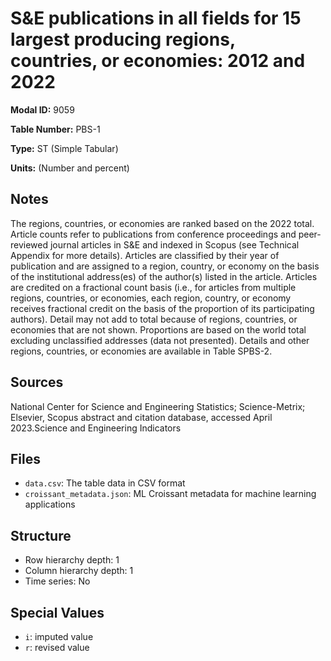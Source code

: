 # S&E publications in all fields for 15 largest producing regions, countries, or economies: 2012 and 2022

**Modal ID:** 9059

**Table Number:** PBS-1

**Type:** ST (Simple Tabular)

**Units:** (Number and percent)

## Notes

The regions, countries, or economies are ranked based on the 2022 total. Article counts refer to publications from conference proceedings and peer-reviewed journal articles in S&E and indexed in Scopus (see Technical Appendix for more details). Articles are classified by their year of publication and are assigned to a region, country, or economy on the basis of the institutional address(es) of the author(s) listed in the article. Articles are credited on a fractional count basis (i.e., for articles from multiple regions, countries, or economies, each region, country, or economy receives fractional credit on the basis of the proportion of its participating authors). Detail may not add to total because of regions, countries, or economies that are not shown. Proportions are based on the world total excluding unclassified addresses (data not presented). Details and other regions, countries, or economies are available in Table SPBS-2.

## Sources

National Center for Science and Engineering Statistics; Science-Metrix; Elsevier, Scopus abstract and citation database, accessed April 2023.Science and Engineering Indicators

## Files

- `data.csv`: The table data in CSV format
- `croissant_metadata.json`: ML Croissant metadata for machine learning applications

## Structure

- Row hierarchy depth: 1
- Column hierarchy depth: 1
- Time series: No

## Special Values

- `i`: imputed value
- `r`: revised value
